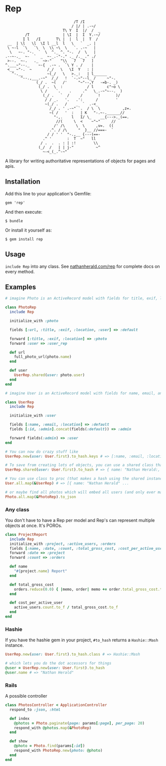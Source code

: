 # Rep

```
                               /T /I
                              / |/ | .-~/
                          T\ Y  I  |/  /  _
         /T               | \I  |  I  Y.-~/
        I l   /I       T\ |  |  l  |  T  /
 __  | \l   \l  \I l __l  l   \   `  _. |
 \ ~-l  `\   `\  \  \\ ~\  \   `. .-~   |
  \   ~-. "-.  `  \  ^._ ^. "-.  /  \   |
.--~-._  ~-  `  _  ~-_.-"-." ._ /._ ." ./
 >--.  ~-.   ._  ~>-"    "\\   7   7   ]
^.___~"--._    ~-{  .-~ .  `\ Y . /    |
 <__ ~"-.  ~       /_/   \   \I  Y   : |
   ^-.__           ~(_/   \   >._:   | l______
       ^--.,___.-~"  /_/   !  `-.~"--l_ /     ~"-.
              (_/ .  ~(   /'     "~"--,Y   -=b-. _)
               (_/ .  \  :           / l      c"~o \
                \ /    `.    .     .^   \_.-~"~--.  )
                 (_/ .   `  /     /       !       )/
                  / / _.   '.   .':      /        '
                  ~(_/ .   /    _  `  .-<_
                    /_/ . ' .-~" `.  / \  \          ,z=.
                    ~( /   '  :   | K   "-.~-.______//
                      "-,.    l   I/ \_    __{--->._(==.
                       //(     \  <    ~"~"     //
                      /' /\     \  \     ,v=.  ((
                    .^. / /\     "  }__ //===-  `
                   / / ' '  "-.,__ {---(==-
                 .^ '       :  T  ~"   ll
                / .  .  . : | :!        \\
               (_/  /   | | j-"          ~^
                 ~-<_(_.^-~"
```

A library for writing authoritative representations of objects for pages and apis.

## Installation

Add this line to your application's Gemfile:

    gem 'rep'

And then execute:

    $ bundle

Or install it yourself as:

    $ gem install rep

## Usage

`include Rep` into any class. See [nathanherald.com/rep](http://nathanherald.com/rep) for complete docs on every method.

## Examples

```ruby
# imagine Photo is an ActiveRecord model with fields for title, exif, location, and user_id

class PhotoRep
  include Rep

  initialize_with :photo

  fields [:url, :title, :exif, :location, :user] => :default

  forward [:title, :exif, :location] => :photo
  forward :user => :user_rep

  def url
    full_photo_url(photo.name)
  end

  def user
    UserRep.shared(user: photo.user)
  end
end

# imagine User is an ActiveRecord model with fields for name, email, and location

class UserRep
  include Rep

  initialize_with :user

  fields [:name, :email, :location] => :default
  fields [:id, :admin].concat(fields(:default)) => :admin

  forward fields(:admin) => :user
end

# You can now do crazy stuff like
UserRep.new(user: User.first).to_hash.keys # => [:name, :email, :location]

# To save from creating lots of objects, you can use a shared class that is reset fresh
UserRep.shared(user: User.first).to_hash # => { name: "Nathan Herald:, ...

# You can use class to proc (that makes a hash using the shared instance)
User.all.map(&UserRep) # => [{ name: "Nathan Herald" ...

# or maybe find all photos which will embed all users (and only ever make one instance each of PhotoRep and UserRep)
Photo.all.map(&PhotoRep).to_json
```

### Any class

You don't have to have a Rep per model and Rep's can represent multiple objects at once. It's POROs.

```ruby
class ProjectReport
  include Rep
  initialize_with :project, :active_users, :orders
  fields [:name, :date, :count, :total_gross_cost, :cost_per_active_user] => :default
  forward :date => :project
  forward :count => :orders

  def name
    "#{project.name} Report"
  end

  def total_gross_cost
    orders.reduce(0.0) { |memo, order| memo += order.total_gross_cost.to_f }
  end

  def cost_per_active_user
    active_users.count.to_f / total_gross_cost.to_f
  end
end
```

### Hashie

If you have the hashie gem in your project, `#to_hash` returns a `Hashie::Mash` instance.

```ruby
UserRep.new(user: User.first).to_hash.class # => Hashie::Mash

# which lets you do the dot accessors for things
@user = UserRep.new(user: User.first).to_hash
@user.name # => "Nathan Herald"
```

### Rails

A possible controller
```ruby
class PhotosController < ApplicationController
  respond_to :json, :html

  def index
    @photos = Photo.paginate(page: params[:page], per_page: 20)
    respond_with @photos.map(&PhotoRep)
  end

  def show
    @photo = Photo.find(params[:id])
    respond_with PhotoRep.new(photo: @photo)
  end
end
```
